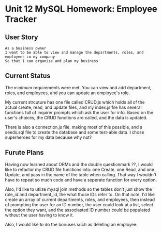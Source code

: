 # Unit 12 MySQL Homework: Employee Tracker

## User Story
```
As a business owner
I want to be able to view and manage the departments, roles, and employees in my company
So that I can organize and plan my business
```

## Current Status

The minimum requirements were met. You can view and add department, roles, and employees,
and you can update an employee's role. 

My current strcuture has one file called CRUD.js which holds all of the actual
create, read, and update files, 
and my index.js file has several functions full of inquirer prompts which ask the user for info.
Based on the user's choices, the CRUD functions are called, and the data is updated.

There is also a connection.js file, making most of this possible,
and a seeds.sql file to create the database and some test-able data. 
I chose superheroes for my data because why not?



## Furute Plans

Having now learned about ORMs and the double questionmark ??, 
I would like to refactor my CRUD file functions into:
one Create, one Read, and one Update, and pass in the name of the table when calling. 
That way I wouldn't have to repeat so much code and have a seperate function for every option.

Also, I'd like to utlize mysql join methods so the tables don't just show the role_id and department_id,
the what those IDs refer to. On that note, I'd like create an array of current departments, roles, and employees,
then instead of prompting the user for an ID number, the user could look at a list, select the option they want, 
and the associasted ID number could be populated without the user having to know it. 

Also, I would like to do the bonuses such as deleting an employee.




